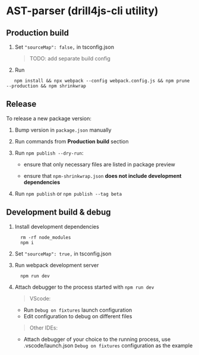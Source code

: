 # AST-parser (drill4js-cli utility)

## Production build

1. Set `"sourceMap": false,` in tsconfig.json

   > TODO: add separate build config

2. Run

```shell
   npm install && npx webpack --config webpack.config.js && npm prune --production && npm shrinkwrap
```

## Release

To release a new package version:

1. Bump version in `package.json` manually
2. Run commands from **Production build** section
3. Run `npm publish --dry-run`:

   - ensure that only necessary files are listed in package preview

   - ensure that `npm-shrinkwrap.json` **does not include development dependencies**

4. Run `npm publish` or `npm publish --tag beta`

## Development build & debug

1. Install development dependencies

   ```shell
     rm -rf node_modules
     npm i
   ```

2. Set `"sourceMap": true,` in tsconfig.json

3. Run webpack development server

   ```shell
     npm run dev
   ```

4. Attach debugger to the process started with `npm run dev`

   > VScode:

   - Run `Debug on fixtures` launch configuration
   - Edit configuration to debug on different files

   > Other IDEs:

   - Attach debugger of your choice to the running process, use .vscode/launch.json `Debug on fixtures` configuration as the example

